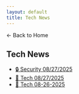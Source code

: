 ```yaml
---
layout: default
title: Tech News
---
```


<a href="https://anish7600.github.io/" style="text-decoration: none;">← Back to Home</a>

## Tech News

- [🔒 Security 08/27/2025](https://anish7600.github.io/all-things-tech/tech_news_security_20250827_105816.html)
- [🚀 Tech 08/27/2025](https://anish7600.github.io/all-things-tech/tech_news_20250827_105655.html)
- [🚀 Tech 08-26-2025](https://anish7600.github.io/all-things-tech/tech_news_20250826_213449.html)
